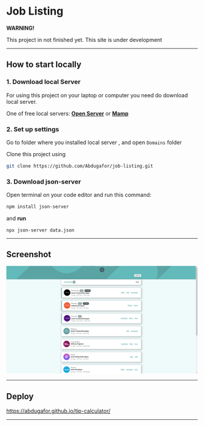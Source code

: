 # Job Listing


**WARNING!**

This project in not finished yet. This site is under development

___

## **How to start locally**
### **1. Download local Server**
 For using  this project on your laptop or computer you need do download local server.

 One of free local servers: **[Open Server](https://ospanel.io/)** or **[Mamp](https://www.mamp.info/en/windows/)**



### **2. Set up settings**
Go to folder where you installed local server , and open ```Domains``` folder

Clone this project using 
```sh
git clone https://github.com/Abdugafor/job-listing.git
```

### **3. Download json-server**
 Open terminal on your code editor and run this command:

 ```sh
npm install json-server
```
and **run**
``` 
npx json-server data.json
```


___
## Screenshot
![app-screenshot](./images/screen.png)
___
## Deploy
https://abdugafor.github.io/tip-calculator/

___